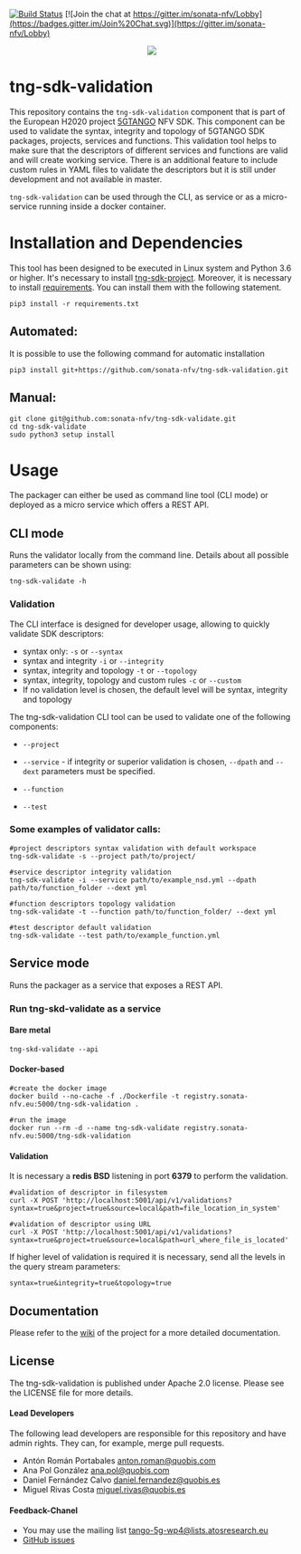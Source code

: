 [![Build Status](https://jenkins.sonata-nfv.eu/buildStatus/icon?job=tng-sdk-validation/master)](https://jenkins.sonata-nfv.eu/job/tng-sdk-validation/master)
[![Join the chat at https://gitter.im/sonata-nfv/Lobby](https://badges.gitter.im/Join%20Chat.svg)](https://gitter.im/sonata-nfv/Lobby)

<p align="center"><img src="https://github.com/sonata-nfv/tng-sdk-validation/wiki/images/sonata-5gtango-logo-500px.png" /></p>


# tng-sdk-validation


This repository contains the `tng-sdk-validation` component that is part of the European H2020 project [5GTANGO](http://www.5gtango.eu) NFV SDK. This component can be used to validate the syntax, integrity and topology of 5GTANGO SDK packages, projects, services and functions. This validation tool helps to make sure that the descriptors of different services and functions are valid and will create working service. There is an additional feature to include custom rules in YAML files to validate the descriptors but it is still under development and not available in master.

`tng-sdk-validation` can be used through the CLI, as service  or as a micro-service running inside a docker container.

# Installation and Dependencies

This tool has been designed to be executed in Linux system and Python 3.6 or higher. It's necessary to install [tng-sdk-project](https://github.com/sonata-nfv/tng-sdk-project). Moreover, it is necessary to install [requirements](https://github.com/sonata-nfv/tng-sdk-validation/blob/master/requirements.txt).
You can install them with the following statement.
```
pip3 install -r requirements.txt
```

## Automated:

It is possible to use the following command for automatic installation
```
pip3 install git+https://github.com/sonata-nfv/tng-sdk-validation.git
```
## Manual:

```
git clone git@github.com:sonata-nfv/tng-sdk-validate.git
cd tng-sdk-validate
sudo python3 setup install
```

# Usage

The packager can either be used as command line tool (CLI mode) or deployed as a micro service which offers a REST API.

## CLI mode

Runs the validator locally from the command line. Details about all possible parameters can be shown using:

```
tng-sdk-validate -h
```
### Validation

The CLI interface is designed for developer usage, allowing to quickly validate SDK descriptors:

* syntax only: `-s` or `--syntax`
* syntax and integrity `-i` or `--integrity`
* syntax, integrity and topology `-t` or `--topology`
* syntax, integrity, topology and custom rules `-c` or `--custom`
* If no validation level is chosen, the default level will be syntax, integrity and topology

The tng-sdk-validation CLI tool can be used to validate one of the following components:

* `--project`

* `--service` - if integrity or superior validation is chosen, `--dpath` and `--dext` parameters must be specified.

* `--function`

* `--test`

### Some examples of validator calls:
```
#project descriptors syntax validation with default workspace
tng-sdk-validate -s --project path/to/project/

#service descriptor integrity validation
tng-sdk-validate -i --service path/to/example_nsd.yml --dpath path/to/function_folder --dext yml

#function descriptors topology validation
tng-sdk-validate -t --function path/to/function_folder/ --dext yml

#test descriptor default validation
tng-sdk-validate --test path/to/example_function.yml
```

## Service mode

Runs the packager as a service that exposes a REST API.

### Run tng-skd-validate as a service

#### Bare metal
```
tng-skd-validate --api
```
#### Docker-based
```
#create the docker image
docker build --no-cache -f ./Dockerfile -t registry.sonata-nfv.eu:5000/tng-sdk-validation .

#run the image
docker run --rm -d --name tng-sdk-validate registry.sonata-nfv.eu:5000/tng-sdk-validation
```
#### Validation
It is necessary a **redis BSD** listening in port **6379** to perform the validation.
```
#validation of descriptor in filesystem
curl -X POST 'http://localhost:5001/api/v1/validations?syntax=true&project=true&source=local&path=file_location_in_system'

#validation of descriptor using URL
curl -X POST 'http://localhost:5001/api/v1/validations?syntax=true&project=true&source=local&path=url_where_file_is_located'
```

If higher level of validation is required it is necessary, send all the levels in the query stream parameters:
```
syntax=true&integrity=true&topology=true
```
## Documentation

Please refer to the [wiki](https://github.com/sonata-nfv/tng-sdk-validation/wiki) of the project for a more detailed documentation.

## License

The tng-sdk-validation is published under Apache 2.0 license. Please see the LICENSE file for more details.

#### Lead Developers

The following lead developers are responsible for this repository and have admin rights. They can, for example, merge pull requests.

* Antón Román Portabales <anton.roman@quobis.com>
* Ana Pol González <ana.pol@quobis.com>
* Daniel Fernández Calvo <daniel.fernandez@quobis.es>
* Miguel Rivas Costa <miguel.rivas@quobis.es>

#### Feedback-Chanel

* You may use the mailing list [tango-5g-wp4@lists.atosresearch.eu](mailto:tango-5g-wp4@lists.atosresearch.eu)
* [GitHub issues](https://github.com/sonata-nfv/tng-sdk-validation/issues)
